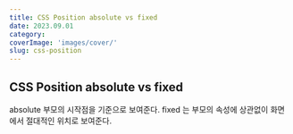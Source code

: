 ```yaml
---
title: CSS Position absolute vs fixed 
date: 2023.09.01
category: 
coverImage: 'images/cover/'
slug: css-position
---
```


## CSS Position absolute vs fixed 

absolute 부모의 시작점을 기준으로 보여준다. 
fixed 는 부모의 속성에 상관없이 화면에서 절대적인 위치로 보여준다. 



